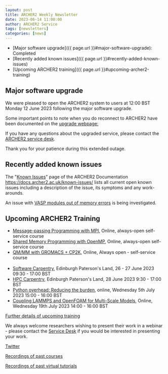 ```yaml
---
layout: post
title: ARCHER2 Weekly Newsletter
date: 2023-06-14 11:00:00
author: ARCHER2 Service
tags: [newsletters] 
categories: [news]
---
```



- [Major software upgrade]({{ page.url }}#major-software-upgrade): Completed
- [Recently added known issues]({{ page.url }}#recently-added-known-issues)
- [Upcoming ARCHER2 training]({{ page.url }}#upcoming-archer2-training)

<!--more-->



## Major software upgrade

We were pleased to open the ARCHER2 system to users at 12:00 BST Monday 12 June 2023 following the major software upgrade.

Some important points to note when you do reconnect to ARCHER2 have been documented on the [upgrade webpage: ](https://docs.archer2.ac.uk/faq/upgrade-2023/)

If you have any questions about the upgraded service, please contact the [ARCHER2 service desk](mailto:support@archer2.ac.uk).

Thank you for your patience during this extended outage.
     

## Recently added known issues
 
The "[Known Issues](https://docs.archer2.ac.uk/known-issues/)" page of the ARCHER2 Documentation
<https://docs.archer2.ac.uk/known-issues/>
lists all current open known issues including a description of the issue, its symptoms and any work-arounds.

An issue with [VASP modules out of memory errors](https://www.archer2.ac.uk/support-access/status.html#service-alerts) is being investigated.


## Upcoming ARCHER2 Training

- [Message-passing Programming with MPI](https://www.archer2.ac.uk/training/courses/210000-mpi-self-service/), Online, always-open self-service course
- [Shared Memory Programming with OpenMP](https://www.archer2.ac.uk/training/courses/210000-openmp-self-service/), Online, always-open self-service course
- [QM/MM with GROMACS + CP2K](https://www.archer2.ac.uk/training/courses/220000-gromacs-self-service/), Online, Always open - self-service course <br><br>
- [Software Carpentry](https://www.archer2.ac.uk/training/courses/230626-software-carpentry), Edinburgh Paterson's Land, 26 - 27 June 2023 09:30 - 17:00 BST 	
- [HPC Carpentry](https://www.archer2.ac.uk/training/courses/230628-hpc-carpentry), Edinburgh Paterson's Land, 28 June 2023 9:30 - 17:00 BST 
- [Python overhead: Reducing the burden](https://www.archer2.ac.uk/training/courses/230705-python-vt/), online, Wednesday 5th July 2023 15:00 - 16:00 BST
- [Coupling LAMMPS and OpenFOAM for Multi-Scale Models](https://www.archer2.ac.uk/training/courses/230719-openfoam-lammps-vt/), Online, Wednesday 19th July 2023 14:00 - 16:00 BST


[Further details of upcoming training](https://www.archer2.ac.uk/training/#upcoming-training)

We always welcome researchers wishing to present their work in a webinar - please contact the [Service Desk](https://www.archer2.ac.uk/support-access/servicedesk.html) if you would be interested in presenting your work.

[Twitter](https://twitter.com/ARCHER2_HPC)

[Recordings of past courses](https://www.archer2.ac.uk/training/materials/)

[Recordings of past virtual tutorials](https://www.archer2.ac.uk/training/materials/webinars)
